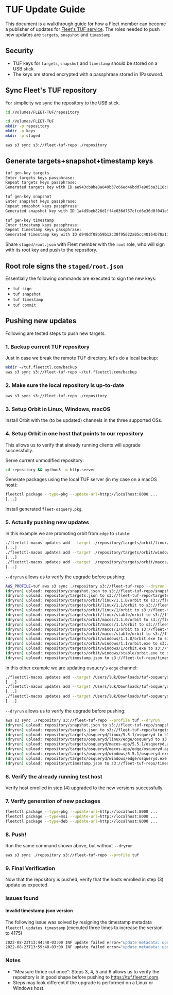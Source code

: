 # TUF Update Guide

This document is a walkthrough guide for how a Fleet member can become a publisher of updates for [Fleet's TUF service](tuf.fleetctl.com).
The roles needed to push new updates are `targets`, `snapshot` and `timestamp`.

## Security

- TUF keys for `targets`, `snapshot` and `timestamp` should be stored on a USB stick.
- The keys are stored encrypted with a passphrase stored in 1Password.

## Sync Fleet's TUF repository

For simplicity we sync the repository to the USB stick.
```sh
cd /Volumes/FLEET-TUF/repository

cd /Volumes/FLEET-TUF
mkdir -p repository
mkdir -p keys
mkdir -p staged

aws s3 sync s3://fleet-tuf-repo ./repository
```

## Generate targets+snapshot+timestamp keys

```sh
tuf gen-key targets
Enter targets keys passphrase:
Repeat targets keys passphrase:
Generated targets key with ID ae943cb8be8a849b37c66ed46bdd7e905ba3118c0c051a6ee3cd30625855a076
```
```sh
tuf gen-key snapshot
Enter snapshot keys passphrase:
Repeat snapshot keys passphrase:
Generated snapshot key with ID 1a4d9beb826d1ff4e036d757cfcd6e36d0f041e58d25f99ef3a20ae3f8dd71e3
```
```sh
tuf gen-key timestamp
Enter timestamp keys passphrase:
Repeat timestamp keys passphrase:
Generated timestamp key with ID d940df08b59b12c30f95622a05cc40164b78a11dd7d408395ee4f79773331b30
```

Share `staged/root.json` with Fleet member with the `root` role, who will sign with its root key and push to the repository.

## Root role signs the `staged/root.json`

Essentially the following commands are executed to sign the new keys:
- `tuf sign`
- `tuf snapshot`
- `tuf timestamp`
- `tuf commit`

## Pushing new updates

Following are tested steps to push new targets.

### 1. Backup current TUF repository

Just in case we break the remote TUF directory, let's do a local backup:
```sh
mkdir ~/tuf.fleetctl.com/backup
aws s3 sync s3://fleet-tuf-repo ~/tuf.fleetctl.com/backup
```

### 2. Make sure the local repository is up-to-date

```sh
aws s3 sync s3://fleet-tuf-repo ./repository
```

### 3. Setup Orbit in Linux, Windows, macOS

Install Orbit with the (to be updated) channels in the three supported OSs.

### 4. Setup Orbit in one host that points to our repository

This allows us to verify that already running clients will upgrade successfully.

Serve current unmodified repository:
```sh
cd repository && python3 -m http.server
```

Generate packages using the local TUF server (in my case on a macOS host):
```sh
fleetctl package --type=pkg --update-url=http://localhost:8000 ...
[...]
```

Install generated `fleet-osquery.pkg`.

### 5. Actually pushing new updates

In this example we are promoting orbit from `edge` to `stable`:
```sh
./fleetctl-macos updates add --target ./repository/targets/orbit/linux/edge/orbit --platform linux --name orbit --version 1.1.0 -t 1.1 -t 1 -t stable
[...]
./fleetctl-macos updates add --target ./repository/targets/orbit/windows/edge/orbit.exe --platform windows --name orbit --version 1.1.0 -t 1.1 -t 1 -t stable
[...]
./fleetctl-macos updates add --target ./repository/targets/orbit/macos/edge/orbit --platform macos --name orbit --version 1.1.0 -t 1.1 -t 1 -t stable
[...]
```

`--dryrun` allows us to verify the upgrade before pushing:
```sh
AWS_PROFILE=tuf aws s3 sync ./repository s3://fleet-tuf-repo --dryrun
(dryrun) upload: repository/snapshot.json to s3://fleet-tuf-repo/snapshot.json
(dryrun) upload: repository/targets.json to s3://fleet-tuf-repo/targets.json
(dryrun) upload: repository/targets/orbit/linux/1.1.0/orbit to s3://fleet-tuf-repo/targets/orbit/linux/1.1.0/orbit
(dryrun) upload: repository/targets/orbit/linux/1.1/orbit to s3://fleet-tuf-repo/targets/orbit/linux/1.1/orbit
(dryrun) upload: repository/targets/orbit/linux/1/orbit to s3://fleet-tuf-repo/targets/orbit/linux/1/orbit
(dryrun) upload: repository/targets/orbit/linux/stable/orbit to s3://fleet-tuf-repo/targets/orbit/linux/stable/orbit
(dryrun) upload: repository/targets/orbit/macos/1.1.0/orbit to s3://fleet-tuf-repo/targets/orbit/macos/1.1.0/orbit
(dryrun) upload: repository/targets/orbit/macos/1.1/orbit to s3://fleet-tuf-repo/targets/orbit/macos/1.1/orbit
(dryrun) upload: repository/targets/orbit/macos/1/orbit to s3://fleet-tuf-repo/targets/orbit/macos/1/orbit
(dryrun) upload: repository/targets/orbit/macos/stable/orbit to s3://fleet-tuf-repo/targets/orbit/macos/stable/orbit
(dryrun) upload: repository/targets/orbit/windows/1.1.0/orbit.exe to s3://fleet-tuf-repo/targets/orbit/windows/1.1.0/orbit.exe
(dryrun) upload: repository/targets/orbit/windows/1.1/orbit.exe to s3://fleet-tuf-repo/targets/orbit/windows/1.1/orbit.exe
(dryrun) upload: repository/targets/orbit/windows/1/orbit.exe to s3://fleet-tuf-repo/targets/orbit/windows/1/orbit.exe
(dryrun) upload: repository/targets/orbit/windows/stable/orbit.exe to s3://fleet-tuf-repo/targets/orbit/windows/stable/orbit.exe
(dryrun) upload: repository/timestamp.json to s3://fleet-tuf-repo/timestamp.json
```

In this other example we are updating osquery's `edge` channel:

```sh
./fleetctl-macos updates add --target /Users/luk/Downloads/tuf-osqueryd/osqueryd.exe --platform windows --name osqueryd --version 5.5.1 -t edge
[...]
./fleetctl-macos updates add --target /Users/luk/Downloads/tuf-osqueryd/osqueryd.app.tar.gz --platform macos-app --name osqueryd --version 5.5.1 -t edge
[...]
./fleetctl-macos updates add --target /Users/luk/Downloads/tuf-osqueryd/osqueryd --platform linux --name osqueryd --version 5.5.1 -t edge
[...]
```

`--dryrun` allows us to verify the upgrade before pushing:
```sh
aws s3 sync ./repository s3://fleet-tuf-repo --profile tuf --dryrun
(dryrun) upload: repository/snapshot.json to s3://fleet-tuf-repo/snapshot.json
(dryrun) upload: repository/targets.json to s3://fleet-tuf-repo/targets.json
(dryrun) upload: repository/targets/osqueryd/linux/5.5.1/osqueryd to s3://fleet-tuf-repo/targets/osqueryd/linux/5.5.1/osqueryd
(dryrun) upload: repository/targets/osqueryd/linux/edge/osqueryd to s3://fleet-tuf-repo/targets/osqueryd/linux/edge/osqueryd
(dryrun) upload: repository/targets/osqueryd/macos-app/5.5.1/osqueryd.app.tar.gz to s3://fleet-tuf-repo/targets/osqueryd/macos-app/5.5.1/osqueryd.app.tar.gz
(dryrun) upload: repository/targets/osqueryd/macos-app/edge/osqueryd.app.tar.gz to s3://fleet-tuf-repo/targets/osqueryd/macos-app/edge/osqueryd.app.tar.gz
(dryrun) upload: repository/targets/osqueryd/windows/5.5.1/osqueryd.exe to s3://fleet-tuf-repo/targets/osqueryd/windows/5.5.1/osqueryd.exe
(dryrun) upload: repository/targets/osqueryd/windows/edge/osqueryd.exe to s3://fleet-tuf-repo/targets/osqueryd/windows/edge/osqueryd.exe
(dryrun) upload: repository/timestamp.json to s3://fleet-tuf-repo/timestamp.json
```

### 6. Verify the already running test host

Verify host enrolled in step (4) upgraded to the new versions successfully.

### 7. Verify generation of new packages

```sh
fleetctl package --type=pkg --update-url=http://localhost:8000 ...
fleetctl package --type=msi --update-url=http://localhost:8000 ...
fleetctl package --type=deb --update-url=http://localhost:8000 ...
```

### 8. Push!

Run the same command shown above, but without `--dryrun`
```sh
aws s3 sync ./repository s3://fleet-tuf-repo --profile tuf
```

### 9. Final Verification

Now that the repository is pushed, verify that the hosts enrolled in step (3) update as expected. 

### Issues found

#### Invalid timestamp.json version

The following issue was solved by resigning the timestamp metadata `fleetctl updates timestamp` (executed three times to increase the version to 4175)
```sh
2022-08-23T13:44:48-03:00 INF update failed error="update metadata: update metadata: tuf: failed to decode timestamp.json: version 4172 is lower than current version 4174"
2022-08-23T13:59:48-03:00 INF update failed error="update metadata: update metadata: tuf: failed to decode timestamp.json: version 4172 is lower than current version 4174"
```

### Notes

- "Measure thrice cut once": Steps 3, 4, 5 and 6 allows us to verify the repository is in good shape before pushing to https://tuf.fleetctl.com.
- Steps may look different if the upgrade is performed on a Linux or Windows host.
